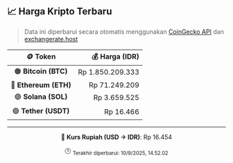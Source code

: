 

<!-- HARGA_KRIPTO -->
## 📈 Harga Kripto Terbaru

> Data ini diperbarui secara otomatis menggunakan [CoinGecko API](https://www.coingecko.com/) dan [exchangerate.host](https://exchangerate.host/)

<div align="center">

| 🪙 Token | 💰 Harga (IDR) |
|:------:|---------------:|
| 🟠 **Bitcoin (BTC)**   | Rp 1.850.209.333 |
| 🔵 **Ethereum (ETH)**  | Rp 71.249.209 |
| 🟣 **Solana (SOL)**    | Rp 3.659.525 |
| 🟢 **Tether (USDT)**   | Rp 16.466 |

---

💱 **Kurs Rupiah (USD → IDR)**: Rp 16.454

🕒 <sub>Terakhir diperbarui: 10/9/2025, 14.52.02</sub>

</div>
<!-- /HARGA_KRIPTO -->